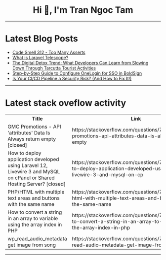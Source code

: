 <h1 align="center">Hi 👋, I'm Tran Ngoc Tam</h1>

---

# Latest Blog Posts 
<!-- BLOG-POST-LIST:START -->
- [Code Smell 312 - Too Many Asserts](https://dev.to/mcsee/code-smell-312-too-many-asserts-1lej)
- [What is Laravel Telescope?](https://dev.to/ethanleetech/what-is-laravel-telescope-2iaf)
- [The Digital Detox Trend: What Developers Can Learn from Slowing Down Through Tarcutta Tourist Activities](https://dev.to/amelia_brown04/the-digital-detox-trend-what-developers-can-learn-from-slowing-down-through-tarcutta-tourist-259k)
- [Step-by-Step Guide to Configure OneLogin for SSO in BoldSign](https://dev.to/boldsign/step-by-step-guide-to-configure-onelogin-for-sso-in-boldsign-e62)
- [Is Your CI/CD Pipeline a Security Risk? &lpar;And How to Fix It!&rpar;](https://dev.to/karthik_n/is-your-cicd-pipeline-a-security-risk-and-how-to-fix-it-57in)
<!-- BLOG-POST-LIST:END -->

---

# Latest stack oveflow activity
<table>
  <tr><th>Title</th><th>Link</th></tr>
  <!-- STACKOVERFLOW:START --><tr><td>GMC Promotions - API &#39;attributes&#39; Data Is Always return empty [closed]</td><td>https://stackoverflow.com/questions/79802452/gmc-promotions-api-attributes-data-is-always-return-empty</td></tr><tr><td>How to deploy application developed using Laravel 12, Livewire 3 and MySQL on cPanel or Shared Hosting Server? [closed]</td><td>https://stackoverflow.com/questions/79802389/how-to-deploy-application-developed-using-laravel-12-livewire-3-and-mysql-on-cp</td></tr><tr><td>PHP/HTML with multiple text areas and buttons with the same name</td><td>https://stackoverflow.com/questions/79802186/php-html-with-multiple-text-areas-and-buttons-with-the-same-name</td></tr><tr><td>How to convert a string in an array to variable using the array index in PHP</td><td>https://stackoverflow.com/questions/79802151/how-to-convert-a-string-in-an-array-to-variable-using-the-array-index-in-php</td></tr><tr><td>wp_read_audio_metadata get image from song</td><td>https://stackoverflow.com/questions/79801988/wp-read-audio-metadata-get-image-from-song</td></tr><!-- STACKOVERFLOW:END -->
</table>

---


